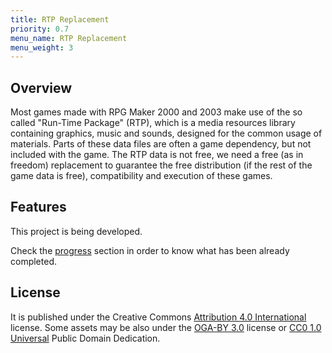 ```yaml
---
title: RTP Replacement
priority: 0.7
menu_name: RTP Replacement
menu_weight: 3
---
```

<div class="info" markdown="1">

## Overview

Most games made with RPG Maker 2000 and 2003 make use of the so called
"Run-Time Package" (RTP), which is a media resources library containing graphics,
music and sounds, designed for the common usage of materials. Parts of these
data files are often a game dependency, but not included with the game.
The RTP data is not free, we need a free (as in freedom) replacement to
guarantee the free distribution (if the rest of the game data is free),
compatibility and execution of these games.

</div>
<div class="info" markdown="1">

## Features

This project is being developed.

Check the [progress](progress/) section in order to know what has been already completed.

</div>
<div class="info" markdown="1">

## License

It is published under the Creative Commons [Attribution 4.0 International]
license. Some assets may be also under the [OGA-BY 3.0] license or
[CC0 1.0 Universal] Public Domain Dedication.

[Attribution 4.0 International]: https://creativecommons.org/licenses/by/4.0/
[OGA-BY 3.0]: https://opengameart.org/content/oga-by-30-faq
[CC0 1.0 Universal]: https://creativecommons.org/publicdomain/zero/1.0/

</div>